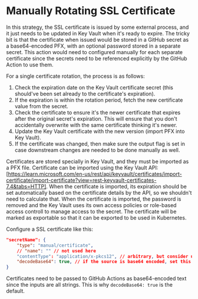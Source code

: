 # Manually Rotating SSL Certificate

In this strategy, the SSL certificate is issued by some external process, and it just needs to be updated in Key Vault when it's ready to expire. The tricky bit is that the certificate when issued would be stored in a GitHub secret as a base64-encoded PFX, with an optional password stored in a separate secret. This action would need to configured manually for each separate certificate since the secrets need to be referenced explicitly by the GitHub Action to use them.

For a single certificate rotation, the process is as follows:

1. Check the expiration date on the Key Vault certificate secret (this should've been set already to the certificate's expiration).
2. If the expiration is within the rotation period, fetch the new certificate value from the secret.
3. Check the certificate to ensure it's the newer certificate that expires after the original secret's expiration. This will ensure that you don't accidentally overwrite with the same certificate thinking it's newer.
4. Update the Key Vault certificate with the new version (import PFX into Key Vault).
5. If the certificate was changed, then make sure the output flag is set in case downstream changes are needed to be done manually as well.

Certificates are stored specially in Key Vault, and they must be imported as a PFX file. Certificate can be imported using the Key Vault API: [https://learn.microsoft.com/en-us/rest/api/keyvault/certificates/import-certificate/import-certificate?view=rest-keyvault-certificates-7.4&tabs=HTTP]. When the certificate is imported, its expiration should be set automatically based on the certificate details by the API, so we shouldn't need to calculate that. When the certificate is imported, the password is removed and the Key Vault uses its own access policies or role-based access controll to manage access to the secret. The certificate will be marked as exportable so that it can be exported to be used in Kubernetes.

Configure a SSL certificate like this:

```json
"secretName": {
    "type": "manual/certificate",
    // "name": "" // not used here
    "contentType": "application/x-pkcs12", // arbitrary, but consider using standard mime-types here
    "decodeBase64": true, // if the source is base64 encoded, set this to decode it first
}
```

Certificates need to be passed to GitHub Actions as base64-encoded text since the inputs are all strings. This is why `decodeBase64: true` is the default.
